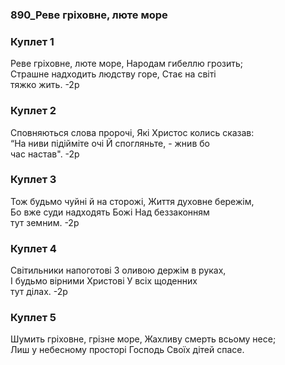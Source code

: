 ### 890_Реве гріховне, люте море
### Куплет 1
Реве гріховне, люте море, Народам гибеллю грозить; <br/>Страшне надходить людству горе, Стає на світі<br/>тяжко жить. -2р
### Куплет 2
Сповняються слова пророчі, Які Христос колись сказав:<br/>“На ниви підійміте очі Й спогляньте, - жнив бо<br/>час настав". -2р
### Куплет 3
Тож будьмо чуйні й на сторожі, Життя духовне бережім, <br/>Бо вже суди надходять Божі Над беззаконням<br/>тут земним. -2р
### Куплет 4
Світильники напоготові З оливою держім в руках, <br/>І будьмо вірними Христові У всіх щоденних <br/>тут ділах. -2р
### Куплет 5
Шумить гріховне, грізне море, Жахливу смерть всьому несе; <br/>Лиш у небесному просторі Господь Своїх дітей спасе.
